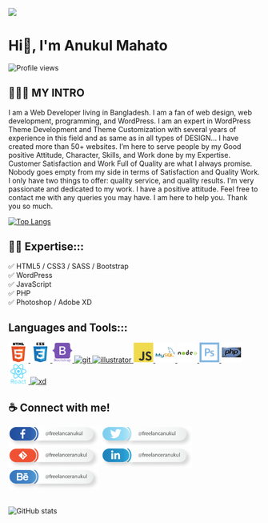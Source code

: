 ![](https://media-exp1.licdn.com/dms/image/C5616AQH9ttijXmF2iQ/profile-displaybackgroundimage-shrink_200_800/0/1633082394402?e=1649289600&v=beta&t=oApHRlcd0XJPdCMKngPx1xAHpra4mqtaOa2jOU83hT4)

# Hi👋, I'm Anukul Mahato

![Profile views](https://gpvc.arturio.dev/freelanceranukul)

<!-- Social site link -->

[facebooklink]: (https://www.facebook.com/freelancanukul/)
[twitterlink]: (https://twitter.com/freelancanukul)
[githublink]: (https://github.com/freelanceranukul)
[linkedinlink]: (https://www.linkedin.com/in/freelanceranukul/)
[behancelink]: (https://www.behance.net/freelanceranukul)

## 👨🏼‍💻 MY INTRO

I am a Web Developer living in Bangladesh. I am a fan of web design, web development, programming, and WordPress. I am an expert in WordPress Theme Development and Theme Customization with several years of experience in this field and as same as in all types of DESIGN… I have created more than 50+ websites. I’m here to serve people by my Good positive Attitude, Character, Skills, and Work done by my Expertise. Customer Satisfaction and Work Full of Quality are what I always promise. Nobody goes empty from my side in terms of Satisfaction and Quality Work. I only have two things to offer: quality service, and quality results. I'm very passionate and dedicated to my work. I have a positive attitude. Feel free to contact me with any queries you may have. I am here to help you. Thank you so much.

[![Top Langs](https://github-readme-stats.vercel.app/api/top-langs/?username=freelanceranukul)](https://github.com/anuraghazra/github-readme-stats)<br>

## 👨‍💻 Expertise:::

✅ HTML5 / CSS3 / SASS / Bootstrap <br>
✅ WordPress <br>
✅ JavaScript <br>
✅ PHP <br>
✅ Photoshop / Adobe XD <br>


<h2 align="left">Languages and Tools:::</h2>

<p align="left">
 <a href="https://www.w3.org/html/" target="_blank" rel="noreferrer"> <img src="https://raw.githubusercontent.com/devicons/devicon/master/icons/html5/html5-original-wordmark.svg" alt="html5" width="40" height="40"/> </a> 
 <a href="https://www.w3schools.com/css/" target="_blank" rel="noreferrer"> <img src="https://raw.githubusercontent.com/devicons/devicon/master/icons/css3/css3-original-wordmark.svg" alt="css3" width="40" height="40"/> </a> 
<a href="https://getbootstrap.com" target="_blank" rel="noreferrer"> <img src="https://raw.githubusercontent.com/devicons/devicon/master/icons/bootstrap/bootstrap-plain-wordmark.svg" alt="bootstrap" width="40" height="40"/> </a>
 <a href="https://git-scm.com/" target="_blank" rel="noreferrer"> <img src="https://www.vectorlogo.zone/logos/git-scm/git-scm-icon.svg" alt="git" width="40" height="40"/> </a> 
 <a href="https://www.adobe.com/in/products/illustrator.html" target="_blank" rel="noreferrer"> <img src="https://www.vectorlogo.zone/logos/adobe_illustrator/adobe_illustrator-icon.svg" alt="illustrator" width="40" height="40"/> </a> 
 <a href="https://developer.mozilla.org/en-US/docs/Web/JavaScript" target="_blank" rel="noreferrer"> <img src="https://raw.githubusercontent.com/devicons/devicon/master/icons/javascript/javascript-original.svg" alt="javascript" width="40" height="40"/> </a> 
 <a href="https://www.mysql.com/" target="_blank" rel="noreferrer"> <img src="https://raw.githubusercontent.com/devicons/devicon/master/icons/mysql/mysql-original-wordmark.svg" alt="mysql" width="40" height="40"/> </a> 
 <a href="https://nodejs.org" target="_blank" rel="noreferrer"> <img src="https://raw.githubusercontent.com/devicons/devicon/master/icons/nodejs/nodejs-original-wordmark.svg" alt="nodejs" width="40" height="40"/> </a> 
 <a href="https://www.photoshop.com/en" target="_blank" rel="noreferrer"> <img src="https://raw.githubusercontent.com/devicons/devicon/master/icons/photoshop/photoshop-line.svg" alt="photoshop" width="40" height="40"/> </a> 
 <a href="https://www.php.net" target="_blank" rel="noreferrer"> <img src="https://raw.githubusercontent.com/devicons/devicon/master/icons/php/php-original.svg" alt="php" width="40" height="40"/> </a> 
 <a href="https://reactjs.org/" target="_blank" rel="noreferrer"> <img src="https://raw.githubusercontent.com/devicons/devicon/master/icons/react/react-original-wordmark.svg" alt="react" width="40" height="40"/> </a> 
 <a href="https://www.adobe.com/products/xd.html" target="_blank" rel="noreferrer"> <img src="https://cdn.worldvectorlogo.com/logos/adobe-xd.svg" alt="xd" width="40" height="40"/> </a> </p>

## ☕ Connect with me!

[<img src='./img/facebook.png' alt='facebook' height='40'>][facebooklink]
[<img src='./img/twitter.png' alt='twitter' height='40'>][twitterlink]
[<img src='./img/github.png' alt='github' height='40'>][githublink]
[<img src='./img/linkedin.png' alt='linkedin' height='40'>][linkedinlink]
[<img src='./img/behance.png' alt='behance' height='40'>][behancelink]<br><br>

![GitHub stats](https://github-readme-stats.vercel.app/api?username=freelanceranukul&show_icons=true)
